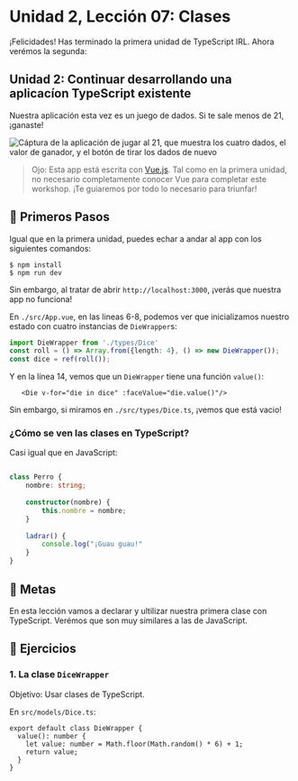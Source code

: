 # Unidad 2, Lección 07: Clases

¡Felicidades! Has terminado la primera unidad de TypeScript IRL. Ahora verémos la segunda:

## Unidad 2: Continuar desarrollando una aplicacíon TypeScript existente

Nuestra aplicación esta vez es un juego de dados. Si te sale menos de 21, ¡ganaste! 

![Cáptura de la aplicación de jugar al 21, que muestra los cuatro dados, el valor de ganador, y el botón de tirar los dados de nuevo](https://user-images.githubusercontent.com/656318/152707507-1e6ae41f-d36f-4505-a4df-7d6d2f97dfc1.png)

> Ojo: Esta app está escrita con [Vue.js](https://vuejs.org/). Tal como en la primera unidad, no necesario completamente conocer Vue para completar este workshop. ¡Te guiaremos por todo lo necesario para triunfar!

## 🐾 Primeros Pasos

Igual que en la primera unidad, puedes echar a andar al app con los siguientes comandos:

    $ npm install
    $ npm run dev
    
Sin embargo, al tratar de abrir `http://localhost:3000`, ¡verás que nuestra app no funciona!

En `./src/App.vue`, en las lineas 6-8, podemos ver que inicializamos nuestro estado con cuatro instancias de `DieWrapper`s:

```typescript
import DieWrapper from './types/Dice'
const roll = () => Array.from({length: 4}, () => new DieWrapper());
const dice = ref(roll());
```

Y en la línea 14, vemos que un `DieWrapper` tiene una función `value()`:

```vue
   <Die v-for="die in dice" :faceValue="die.value()"/>
```

Sin embargo, si miramos en `./src/types/Dice.ts`, ¡vemos que está vacio!

### ¿Cómo se ven las clases en TypeScript?

Casi igual que en JavaScript:

```typescript

class Perro {
    nombre: string;
    
    constructor(nombre) {
        this.nombre = nombre;
    }
    
    ladrar() {
        console.log("¡Guau guau!"
    }
}
```

## 🥅 Metas

En esta lección vamos a declarar y ultilizar nuestra primera clase con TypeScript. Verémos que son muy similares a las de JavaScript.

## 🤸 Ejercicios

### 1. La clase `DiceWrapper`


Objetivo: Usar clases de TypeScript.

En `src/models/Dice.ts`:
```
export default class DieWrapper {
  value(): number {
    let value: number = Math.floor(Math.random() * 6) + 1;
    return value;
  }
}
```
